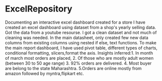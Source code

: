 # ExcelRepository
Documenting an interactive excel dashboard created for a store 
I have created an excel dashboard using dataset from a shop's yearly selling data. Got the data from a youtube resourse. I got a clean dataset and not much of cleaning was needed. In the main  datasheet, only created few new data columns from existing columns using nested if else, text functions. To make the main report dashboard, I have used pivot table, different types of charts, conditional formatting, slicers,format the axis. Insights inferred:1. In month of march most orders are placed, 2. Of those who are mostly adult women (between 30 to 50 age range) 3. 92% orders are delivered. 4. Most buyer are belong to the state Maharashtra. 5.Orders are online mostly from amazon followed by myntra,flipkart etc.

